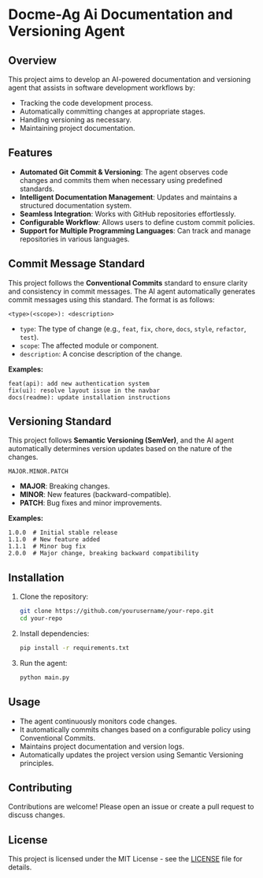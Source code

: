 # Docme-Ag Ai Documentation and Versioning Agent

## Overview
This project aims to develop an AI-powered documentation and versioning agent that assists in software development workflows by:
- Tracking the code development process.
- Automatically committing changes at appropriate stages.
- Handling versioning as necessary.
- Maintaining project documentation.

## Features
- **Automated Git Commit & Versioning**: The agent observes code changes and commits them when necessary using predefined standards.
- **Intelligent Documentation Management**: Updates and maintains a structured documentation system.
- **Seamless Integration**: Works with GitHub repositories effortlessly.
- **Configurable Workflow**: Allows users to define custom commit policies.
- **Support for Multiple Programming Languages**: Can track and manage repositories in various languages.

## Commit Message Standard
This project follows the **Conventional Commits** standard to ensure clarity and consistency in commit messages. The AI agent automatically generates commit messages using this standard. The format is as follows:

```
<type>(<scope>): <description>
```

- `type`: The type of change (e.g., `feat`, `fix`, `chore`, `docs`, `style`, `refactor`, `test`).
- `scope`: The affected module or component.
- `description`: A concise description of the change.

**Examples:**
```
feat(api): add new authentication system
fix(ui): resolve layout issue in the navbar
docs(readme): update installation instructions
```

## Versioning Standard
This project follows **Semantic Versioning (SemVer)**, and the AI agent automatically determines version updates based on the nature of the changes.

```
MAJOR.MINOR.PATCH
```

- **MAJOR**: Breaking changes.
- **MINOR**: New features (backward-compatible).
- **PATCH**: Bug fixes and minor improvements.

**Examples:**
```
1.0.0  # Initial stable release
1.1.0  # New feature added
1.1.1  # Minor bug fix
2.0.0  # Major change, breaking backward compatibility
```

## Installation
1. Clone the repository:
   ```sh
   git clone https://github.com/yourusername/your-repo.git
   cd your-repo
   ```
2. Install dependencies:
   ```sh
   pip install -r requirements.txt
   ```
3. Run the agent:
   ```sh
   python main.py
   ```

## Usage
- The agent continuously monitors code changes.
- It automatically commits changes based on a configurable policy using Conventional Commits.
- Maintains project documentation and version logs.
- Automatically updates the project version using Semantic Versioning principles.

## Contributing
Contributions are welcome! Please open an issue or create a pull request to discuss changes.

## License
This project is licensed under the MIT License - see the [LICENSE](LICENSE) file for details.

